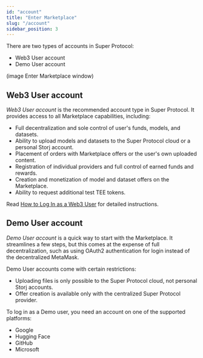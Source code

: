 ```yaml
---
id: "account"
title: "Enter Marketplace"
slug: "/account"
sidebar_position: 3
---
```


There are two types of accounts in Super Protocol:

- Web3 User account
- Demo User account

(image Enter Marketplace window)
<br/>

## Web3 User account

_Web3 User account_ is the recommended account type in Super Protocol. It provides access to all Marketplace capabilities, including:

- Full decentralization and sole control of user's funds, models, and datasets.
- Ability to upload models and datasets to the Super Protocol cloud or a personal Storj account.
- Placement of orders with Marketplace offers or the user's own uploaded content.
- Registration of individual providers and full control of earned funds and rewards.
- Creation and monetization of model and dataset offers on the Marketplace.
- Ability to request additional test TEE tokens.

Read [How to Log In as a Web3 User](/marketplace/guides/log-in) for detailed instructions.

## Demo User account

_Demo User account_ is a quick way to start with the Marketplace. It streamlines a few steps, but this comes at the expense of full decentralization, such as using OAuth2 authentication for login instead of the decentralized MetaMask.

Demo User accounts come with certain restrictions:

- Uploading files is only possible to the Super Protocol cloud, not personal Storj accounts.
- Offer creation is available only with the centralized Super Protocol provider.

To log in as a Demo user, you need an account on one of the supported platforms:

- Google
- Hugging Face
- GitHub
- Microsoft
